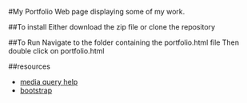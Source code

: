 #My Portfolio
 Web page displaying some of my work.

##To install
 Either download the zip file or clone the repository

##To Run
Navigate to the folder containing the portfolio.html file
Then double click on portfolio.html

##resources
- [media query help](http://stackoverflow.com/questions/32801084/trouble-changing-h1-size-with-media-query)
- [bootstrap](https://getbootstrap.com/components/#btn-dropdowns)